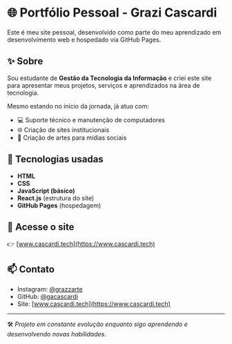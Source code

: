 # 🌐 Portfólio Pessoal - Grazi Cascardi

Este é meu site pessoal, desenvolvido como parte do meu aprendizado em desenvolvimento web e hospedado via GitHub Pages.

## ✨ Sobre

Sou estudante de **Gestão da Tecnologia da Informação** e criei este site para apresentar meus projetos, serviços e aprendizados na área de tecnologia.

Mesmo estando no início da jornada, já atuo com:

- 💻 Suporte técnico e manutenção de computadores
- 🌐 Criação de sites institucionais
- 🎨 Criação de artes para mídias sociais

## 🚀 Tecnologias usadas

- **HTML**
- **CSS**
- **JavaScript (básico)**
- **React.js** (estrutura do site)
- **GitHub Pages** (hospedagem)

## 🔗 Acesse o site

👉 [www.cascardi.tech](https://www.cascardi.tech)

## 📫 Contato

- Instagram: [@grazzarte](https://instagram.com/grazzarte)  
- GitHub: [@gacascardi](https://github.com/gacascardi)  
- Site: [www.cascardi.tech](https://www.cascardi.tech)

---

🛠️ *Projeto em constante evolução enquanto sigo aprendendo e desenvolvendo novas habilidades.*
